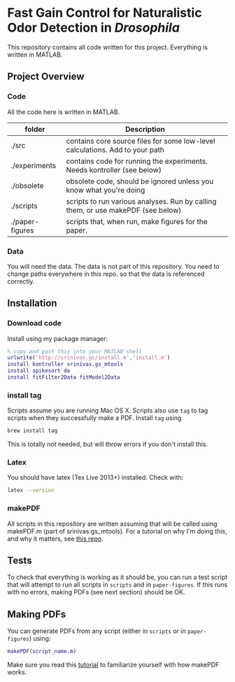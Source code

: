# Fast Gain Control for Naturalistic Odor Detection in *Drosophila* 

This repository contains all code written for this project. Everything is written in MATLAB.

## Project Overview

### Code 

All the code here is written in MATLAB. 


| folder        | Description |
| -------       | ----------- |
| ./src 	    | contains core source files for some low-level calculations. Add to your path | 
| ./experiments | contains code for running the experiments. Needs kontroller (see below) |
| ./obsolete    | obsolete code, should be ignored unless you know what you're doing | 
| ./scripts 	| scripts to run various analyses. Run by calling them, or use makePDF (see below) |
| ./paper-figures | scripts that, when run, make figures for the paper. |


### Data 

You will need the data. The data is not part of this repository. You need to change paths everywhere in this repo. so that the data is referenced correctly. 

## Installation


### Download code

Install using my package manager:

```matlab
% copy and past this into your MATLAB shell
urlwrite('http://srinivas.gs/install.m','install.m')
install kontroller srinivas.gs_mtools
install spikesort da
install fitFilter2Data fitModel2Data
```

### install tag

Scripts assume you are running Mac OS X. Scripts also use `tag` to tag scripts when they successfully make a PDF. Install `tag` using 

```bash
brew install tag
```

This is totally not needed, but will throw errors if you don't install this. 

### Latex

You should have latex (Tex Live 2013+) installed. Check with:

```bash
latex --version
```

### makePDF

All scripts in this repository are written assuming that will be called using makePDF.m (part of srinivas.gs_mtools). For a tutorial on why I'm doing this, and why it matters, see [this repo](https://github.com/sg-s/awesome-matlab-notebook).

## Tests

To check that everything is working as it should be, you can run a test script that will attempt to run all scripts in `scripts` and in `paper-figures`. If this runs with no errors, making PDFs (see next section) should be OK. 

## Making PDFs

You can generate PDFs from any script (either in `scripts` or in `paper-figures`) using:

```matlab
makePDF(script_name.m)
```
Make sure you read this [tutorial](https://github.com/sg-s/awesome-matlab-notebook) to familiarize yourself with how makePDF works. 



